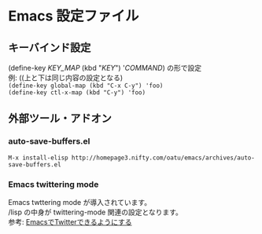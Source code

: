# Emacs 設定ファイル

## キーバインド設定

(define-key *KEY_MAP* (kbd "*KEY*") '*COMMAND*) の形で設定  
例: ((上と下は同じ内容の設定となる)  
`(define-key global-map (kbd "C-x C-y") 'foo)`  
`(define-key ctl-x-map (kbd "C-y") 'foo)`

## 外部ツール・アドオン

### auto-save-buffers.el

`M-x install-elisp http://homepage3.nifty.com/oatu/emacs/archives/auto-save-buffers.el`

### Emacs twittering mode

Emacs twttering mode が導入されています。  
/lisp の中身が twittering-mode 関連の設定となります。  
参考: [EmacsでTwitterできるようにする](http://blog.k-sakabe.com/?p=4894)